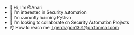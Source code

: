 - 👋 Hi, I’m @Anari
- 👀 I’m interested in Security automation
- 🌱 I’m currently learning Python
- 💞️ I’m looking to collaborate on Security Automation Projects
- 📫 How to reach me Tigerdragon1301@protonmail.com

<!---
DragonFirezilla/DragonFirezilla is a ✨ special ✨ repository because its `README.md` (this file) appears on your GitHub profile.
You can click the Preview link to take a look at your changes.
--->

